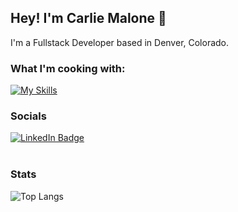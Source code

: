 ## Hey! I'm Carlie Malone 👋

I'm a Fullstack Developer based in Denver, Colorado. 
<br/>

### What I'm cooking with:

[![My Skills](https://skillicons.dev/icons?i=html,css,js,ts,postgres,postman,dotnet,react,nodejs,sass,figma&theme=light)](https://skillicons.dev)
<br/>

### Socials

<div id="badges">
  <a href="https://www.linkedin.com/in/carlie-malone23/">
    <img src="https://img.shields.io/badge/LinkedIn-blue?style=for-the-badge&logo=linkedin&logoColor=white" alt="LinkedIn Badge"/>
  </a>
</div>
<br/>

### Stats
<!-- ![Carlie's GitHub stats](https://github-readme-stats.vercel.app/api?username=Carlie16604&hide_progress=true&rank_icon=github)<br/> -->
![Top Langs](https://github-readme-stats.vercel.app/api/top-langs/?username=Carlie16604&layout=compact)
